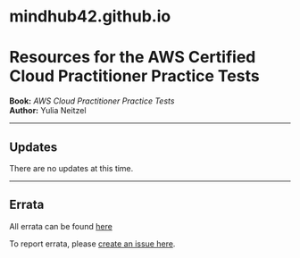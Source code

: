 # mindhub42.github.io

# Resources for the AWS Certified Cloud Practitioner Practice Tests

**Book:** *AWS Cloud Practitioner Practice Tests*  
**Author:** Yulia Neitzel

---

## Updates
There are no updates at this time.

---

## Errata
All errata can be found [here](https://github.com/mindhub42/mindhub42.github.io/issues)

To report errata, please [create an issue here](https://mindhub42.github.io/github.com/mindhub42/mindhub42.github.io/issues/new?assignees=&labels=&template=errata-report.md&title=[Errata]).

